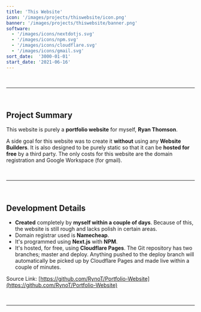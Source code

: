 ```yaml
---
title: 'This Website'
icon: '/images/projects/thiswebsite/icon.png'
banner: '/images/projects/thiswebsite/banner.png'
software:
  - '/images/icons/nextdotjs.svg'
  - '/images/icons/npm.svg'
  - '/images/icons/cloudflare.svg'
  - '/images/icons/gmail.svg'
sort_date:  '3000-01-01'
start_date: '2021-06-16'
---
```


<br/>

___

<br/>

## Project Summary

This website is purely a **portfolio website** for myself, **Ryan Thomson**.

A side goal for this website was to create it **without** using any **Website Builders**. It is also designed to be purely static so that it can be **hosted for free** by a third party. The only costs for this website are the domain registration and Google Workspace (for gmail).

<br/>

___

<br/>

## Development Details

- **Created** completely by **myself within a couple of days**. Because of this, the website is still rough and lacks polish in certain areas.
- Domain registrar used is **Namecheap**.
- It's programmed using **Next.js** with **NPM**. 
- It's hosted, for free, using **Cloudflare Pages**. The Git repository has two branches; master and deploy. Anything pushed to the deploy branch will automatically be picked up by Cloudflare Pages and made live within a couple of minutes.

Source Link: [https://github.com/RynoT/Portfolio-Website](https://github.com/RynoT/Portfolio-Website)

<br/>

___

<br/>